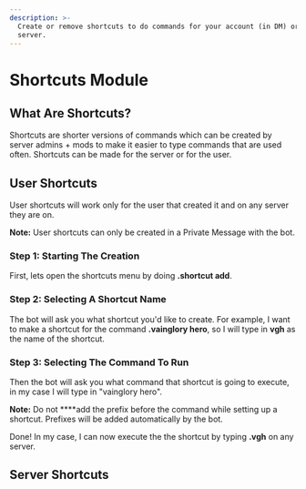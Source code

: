 ```yaml
---
description: >-
  Create or remove shortcuts to do commands for your account (in DM) or your
  server.
---
```


# Shortcuts Module

## What Are Shortcuts?

Shortcuts are shorter versions of commands which can be created by server admins + mods to make it easier to type commands that are used often. Shortcuts can be made for the server or for the user.

## User Shortcuts

User shortcuts will work only for the user that created it and on any server they are on.

**Note:** User shortcuts can only be created in a Private Message with the bot.

### Step 1: Starting The Creation

First, lets open the shortcuts menu by doing **.shortcut add**.



### Step 2: Selecting A Shortcut Name

The bot will ask you what shortcut you'd like to create. For example, I want to make a shortcut for the command **.vainglory hero**, so I will type in **vgh** as the name of the shortcut.



### Step 3: Selecting The Command To Run

Then the bot will ask you what command that shortcut is going to execute, in my case I will type in "vainglory hero".

**Note:** Do not ****add the prefix before the command while setting up a shortcut. Prefixes will be added automatically by the bot.

Done! In my case, I can now execute the the shortcut by typing **.vgh** on any server.



## Server Shortcuts






